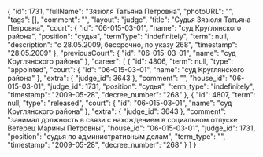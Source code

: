 {
    "id": 1731,
    "fullName": "Зязюля Татьяна Петровна",
    "photoURL": "",
    "tags": [],
    "comment": "",
    "layout": "judge",
    "title": "Судья Зязюля Татьяна Петровна",
    "court": {
        "id": "06-015-03-01",
        "name": "суд Круглянского района",
        "position": "судья",
        "termType": "indefinitely",
        "term": null,
        "description": "c 28.05.2009, бессрочно, по указу 268",
        "timestamp": "28.05.2009"
    },
    "previousCourt": {
        "id": "06-015-03-01",
        "name": "суд Круглянского района"
    },
    "career": [
        {
            "id": 4806,
            "term": null,
            "type": "appointed",
            "court": {
                "id": "06-015-03-01",
                "name": "суд Круглянского района"
            },
            "extra": {
                "judge_id": 3643
            },
            "comment": "",
            "house_id": "06-015-03-01",
            "judge_id": 1731,
            "position": "судья",
            "term_type": "indefinitely",
            "timestamp": "2009-05-28",
            "decree_number": "268"
        },
        {
            "id": 4807,
            "term": null,
            "type": "released",
            "court": {
                "id": "06-015-03-01",
                "name": "суд Круглянского района"
            },
            "extra": {
                "judge_id": 3643
            },
            "comment": "занимал должность в связи с нахождением в социальном отпуске Ветерец Марины Петровны",
            "house_id": "06-015-03-01",
            "judge_id": 1731,
            "position": "судья по административным делам",
            "term_type": "",
            "timestamp": "2009-05-28",
            "decree_number": "268"
        }
    ]
}
